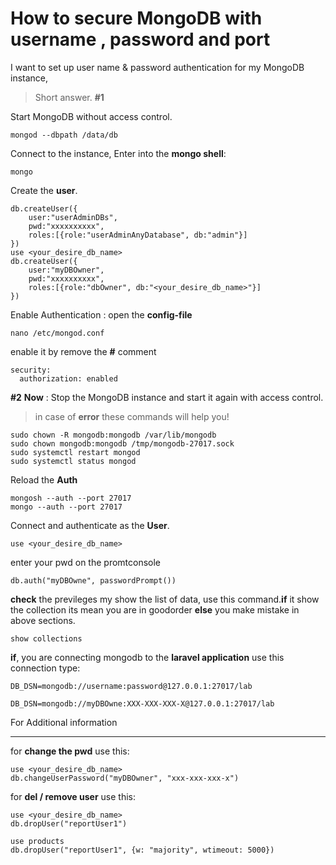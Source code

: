# How to secure MongoDB with username , password and port
I want to set up user name & password authentication for my MongoDB instance,

>Short answer.
**#1**

Start MongoDB without access control.
```
mongod --dbpath /data/db
```
Connect to the instance, Enter into the **mongo shell**: 
```
mongo
```
Create the **user**.
```
db.createUser({
    user:"userAdminDBs",
    pwd:"xxxxxxxxxx",
    roles:[{role:"userAdminAnyDatabase", db:"admin"}]
})
use <your_desire_db_name>
db.createUser({
    user:"myDBOwner",
    pwd:"xxxxxxxxxx",
    roles:[{role:"dbOwner", db:"<your_desire_db_name>"}]
})
```
Enable Authentication : open the **config-file**
```
nano /etc/mongod.conf
```
enable it by remove the **#** comment
```
security:
  authorization: enabled
```
**#2**
**Now** : Stop the MongoDB instance and start it again with access control.
>in case of **error** these commands will help you!
```
sudo chown -R mongodb:mongodb /var/lib/mongodb
sudo chown mongodb:mongodb /tmp/mongodb-27017.sock    
sudo systemctl restart mongod 
sudo systemctl status mongod 
```
Reload the **Auth**
```
mongosh --auth --port 27017
mongo --auth --port 27017
```
Connect and authenticate as the **User**.
```
use <your_desire_db_name>
```
enter your pwd on the promtconsole
```
db.auth("myDBOwne", passwordPrompt())
```
**check** the previleges my show the list of data, use this command.**if** it show the collection its mean you are in goodorder **else** you make mistake in above sections.
```
show collections
```
**if**, you are connecting mongodb to the **laravel application** use this connection type:
```
DB_DSN=mongodb://username:password@127.0.0.1:27017/lab

DB_DSN=mongodb://myDBOwne:XXX-XXX-XXX-X@127.0.0.1:27017/lab
```



For Additional information
__________________________________________________________________________
for **change the pwd** use this:
```
use <your_desire_db_name>
db.changeUserPassword("myDBOwner", "xxx-xxx-xxx-x")
````
for **del / remove user** use this:
```
use <your_desire_db_name>
db.dropUser("reportUser1")
```
```
use products
db.dropUser("reportUser1", {w: "majority", wtimeout: 5000})
```


[LINK]:https://stackoverflow.com/questions/4881208/how-to-secure-mongodb-with-username-and-password

[LINK]:https://severalnines.com/blog/how-secure-mongodb-ransomware-ten-tips

